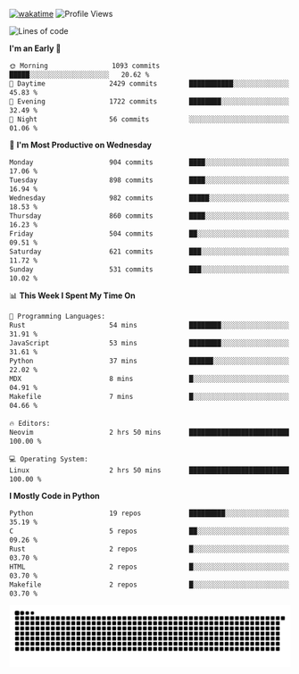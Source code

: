 [![wakatime](https://wakatime.com/badge/user/b920b284-3cde-4cd4-b72e-f7f22d050b16.svg)](https://wakatime.com/@b920b284-3cde-4cd4-b72e-f7f22d050b16)
![Profile Views](http://img.shields.io/badge/Profile%20Views-4586-blue)
<!--START_SECTION:waka-->
![Lines of code](https://img.shields.io/badge/From%20Hello%20World%20I%27ve%20Written-5.2%20million%20lines%20of%20code-blue)

**I'm an Early 🐤** 

```text
🌞 Morning                1093 commits        █████░░░░░░░░░░░░░░░░░░░░   20.62 % 
🌆 Daytime                2429 commits        ███████████░░░░░░░░░░░░░░   45.83 % 
🌃 Evening                1722 commits        ████████░░░░░░░░░░░░░░░░░   32.49 % 
🌙 Night                  56 commits          ░░░░░░░░░░░░░░░░░░░░░░░░░   01.06 % 
```
📅 **I'm Most Productive on Wednesday** 

```text
Monday                   904 commits         ████░░░░░░░░░░░░░░░░░░░░░   17.06 % 
Tuesday                  898 commits         ████░░░░░░░░░░░░░░░░░░░░░   16.94 % 
Wednesday                982 commits         █████░░░░░░░░░░░░░░░░░░░░   18.53 % 
Thursday                 860 commits         ████░░░░░░░░░░░░░░░░░░░░░   16.23 % 
Friday                   504 commits         ██░░░░░░░░░░░░░░░░░░░░░░░   09.51 % 
Saturday                 621 commits         ███░░░░░░░░░░░░░░░░░░░░░░   11.72 % 
Sunday                   531 commits         ███░░░░░░░░░░░░░░░░░░░░░░   10.02 % 
```


📊 **This Week I Spent My Time On** 

```text
💬 Programming Languages: 
Rust                     54 mins             ████████░░░░░░░░░░░░░░░░░   31.91 % 
JavaScript               53 mins             ████████░░░░░░░░░░░░░░░░░   31.61 % 
Python                   37 mins             ██████░░░░░░░░░░░░░░░░░░░   22.02 % 
MDX                      8 mins              █░░░░░░░░░░░░░░░░░░░░░░░░   04.91 % 
Makefile                 7 mins              █░░░░░░░░░░░░░░░░░░░░░░░░   04.66 % 

🔥 Editors: 
Neovim                   2 hrs 50 mins       █████████████████████████   100.00 % 

💻 Operating System: 
Linux                    2 hrs 50 mins       █████████████████████████   100.00 % 
```

**I Mostly Code in Python** 

```text
Python                   19 repos            █████████░░░░░░░░░░░░░░░░   35.19 % 
C                        5 repos             ██░░░░░░░░░░░░░░░░░░░░░░░   09.26 % 
Rust                     2 repos             █░░░░░░░░░░░░░░░░░░░░░░░░   03.70 % 
HTML                     2 repos             █░░░░░░░░░░░░░░░░░░░░░░░░   03.70 % 
Makefile                 2 repos             █░░░░░░░░░░░░░░░░░░░░░░░░   03.70 % 
```




<!--END_SECTION:waka-->
![Snake animation](https://raw.githubusercontent.com/timmypidashev/timmypidashev/main/commits.svg)
